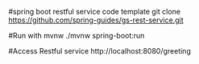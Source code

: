 #spring boot restful service code template
git clone https://github.com/spring-guides/gs-rest-service.git

#Run with mvnw
./mvnw spring-boot:run

#Access Restful service
http://localhost:8080/greeting